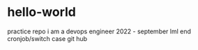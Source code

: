 # hello-world
practice repo
i am a devops engineer
2022 - september
lml
end
cronjob/switch case
git hub
